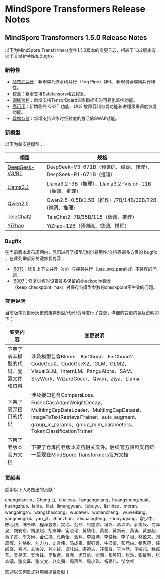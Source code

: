 # MindSpore Transformers Release Notes

## MindSpore Transformers 1.5.0 Release Notes

以下为MindSpore Transformers套件1.5.0版本的变更日志，相较于1.3.2版本有以下关键新特性和Bugfix。

### 新特性

* [分布式并行](https://www.mindspore.cn/mindformers/docs/zh-CN/r1.5.0/function/distributed_parallel.html)：新增序列流水线并行（Seq Pipe）特性，新增混合序列并行特性。
* [权重](https://www.mindspore.cn/mindformers/docs/zh-CN/r1.5.0/function/safetensors.html)：新增支持Safetensors格式权重。
* [训练监控](https://www.mindspore.cn/mindformers/docs/zh-CN/r1.5.0/function/monitor.html)：新增支持TensorBoard训练指标实时可视化监控功能。
* [高可用](https://www.mindspore.cn/mindformers/docs/zh-CN/r1.5.0/function/high_availability.html)：新增临终 CKPT 功能、UCE 故障容错恢复功能和进程级重调度恢复功能。
* [异构存储](https://www.mindspore.cn/mindformers/docs/zh-CN/r1.5.0/function/fine_grained_activations_swap.html)：新增支持训练时细粒度的激活值SWAP功能。

### 新模型

以下为新支持模型：

| 模型                                                                                           | 规格                                               |
|----------------------------------------------------------------------------------------------|--------------------------------------------------|
| [DeepSeek-V3/R1](https://gitee.com/mindspore/mindformers/tree/r1.5.0/research/deepseek3)     | DeepSeek-V3-671B（预训练、微调、推理）、DeepSeek-R1-671B（推理） |
| [Llama3.2](https://gitee.com/mindspore/mindformers/blob/r1.5.0/docs/model_cards/llama3_2.md) | Llama3.2-3B（推理）、Llama3.2-Vision-11B （微调、推理）      |
| [Qwen2.5](https://gitee.com/mindspore/mindformers/tree/r1.5.0/research/qwen2_5)              | Qwen2.5-0.5B/1.5B（推理）/7B/14B/32B/72B (微调、推理)     |
| [TeleChat2](https://gitee.com/mindspore/mindformers/tree/r1.5.0/research/telechat2)          | TeleChat2-7B/35B/115（微调、推理）                      |
| [YiZhao](https://gitee.com/mindspore/mindformers/tree/r1.5.0/research/yizhao)                | YiZhao-12B（预训练、微调、推理）                            |

### Bugfix

在当前版本发布周期内，我们进行了模型/功能/易用性/文档等诸多方面的 bugfix ，在此列举部分关键修复内容：

* [!6013](https://gitee.com/mindspore/mindformers/pulls/6013)：修复上下文并行（cp）与序列并行（use_seq_parallel）不兼容的问题。
* [!6007](https://gitee.com/mindspore/mindformers/pulls/6007)：修复训练时设置最多保留的checkpoint数量（keep_checkpoint_max）对保存纯模型参数的checkpoint不生效的问题。

### 变更说明

当前版本对部分历史的废弃模型/代码/资料进行了变更，详细的变更内容及说明如下：

| 变更内容               | 变更说明                                                                                                                                                                                         |
|--------------------|----------------------------------------------------------------------------------------------------------------------------------------------------------------------------------------------|
| 下架了废弃模型的代码、配置文件和资料 | 涉及模型包含Bloom、BaiChuan、BaiChuan2、CodeGeeX、CodeGeeX2、GLM、GLM2、VisualGLM、InternLM、PanguAlpha、SAM、SkyWork、WizardCoder、Qwen、Ziya、Llama                                                             |
| 下架了废弃接口的代码         | 涉及接口包含CompareLoss、FusedCastAdamWeightDecay、MultiImgCapDataLoader、MultiImgCapDataset、ImageToTextRetrievalTrainer、auto_augment、group_ic_params、group_mim_parameters、TokenClassificationTrainer |
| 下架了老版本官方文档         | 下架了仓库内老版本文档相关文件。后续官方资料文档统一呈现在[MindSpore Transformers官方文档](https://www.mindspore.cn/mindformers/docs/zh-CN/r1.5.0/index.html)                                                                 |

### 贡献者

感谢以下人员做出的贡献：

chengxianbin、Chong Li、ehaleva、hangangqiang、huangshengshuai、huangzhuo、leida、lilei、limengyuan、liubuyu、lizhihao、moran、wangpingan、wangshaocong、wudawei、wutiancheng、wuweikang、yangminghai、yao_yf、zhanzhan、ZhouJingfeng、zhouyaqiang、常少中、陈心锐、陈昱坤、程泽睿志、樊瑞、范益、封霆谚、冯浩、葛煜洪、郭儒辰、何泽泉、胡安东、胡思超、胡志坤、宦晓玲、黄靖伟、黄磊、黄新元、黄勇、黄志超、黄子灵、季文尚、金仁操、孔紫怡、蓝翔、李嘉坤、李俊标、李子垠、林盈来、刘晨晖、刘烙彬、刘力力、刘言伟、马成贵、倪钰鑫、牛君豪、彭竞由、秦思莼、任峪瑾、赛尧、苏海波、孙宇轩、谭纬城、唐德志、汪家傲、王浩然、王振邦、魏琢艺、吴昊天、吴治锋、吴致远、肖尧、尤日帆、俞涵、张丹阳、张浩、张敏利、张森镇、张奕晖、张又文、赵奕舜、周声煦、周小琪、祝建伟、邹文祥

欢迎以任何形式对项目提供贡献！